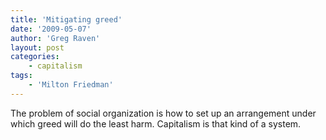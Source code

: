 ```yaml
---
title: 'Mitigating greed'
date: '2009-05-07'
author: 'Greg Raven'
layout: post
categories:
    - capitalism
tags:
    - 'Milton Friedman'
---
```


The problem of social organization is how to set up an arrangement under which greed will do the least harm. Capitalism is that kind of a system.